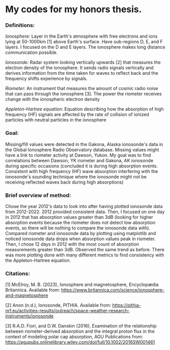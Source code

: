 # My codes for my honors thesis.

### Definitions:

  _Ionosphere:_ Layer in the Earth's atmosphere with free electrons and ions lying at 50-1000km [1] above Earth's surface. Have sub-regions
              D, E, and F layers. I focused on the D and E layers. The ionosphere makes long distance communication possible.
  
  _Ionosonde:_ Radar system looking vertically upwards [2] that measures the electron density of the ionosphere. It sends radio signals 
             vertically and derives information from the time taken for waves to reflect back and the frequency shifts experience 
             by signals.
  
  _Riometer:_ An instrument that measures the amount of cosmic radio noise that can pass through the ionosphere [3]. The power the riometer 
            receives change with the ionospheric electron density
  
  _Appleton-Hartree equation:_ Equation describing how the absorption of high frequency (HF) signals are affected by the rate of
                             collision of ionized particles with neutral particles in the ionosphere

### Goal:

  Missing/fill values were detected in the Gakona, Alaska ionosonde's data in the Global Ionosphere Radio Observatory database. 
      Missing values might have a link to riometer activity at Dawson, Yukon. My goal was to find correlations between Dawson, YK 
      riometer and Gakona, AK ionosonde during specific occasions (concluded it is during high absorption events. Consistent with high 
      frequency (HF) wave absorption interfering with the ionosonde's sounding technique where the ionosonde might not be receiving 
      reflected waves back during high absorptions)

### Brief overview of method:

  Chose the year 2012's data to look into after having plotted ionosonde data from 2012-2022. 2012 provided consistent data. Then, I
  focused on one day in 2012 that has absorption values greater than 3dB (looking for higher absorption events because the riometer
  does not detect low absorption events, so there will be nothing to compare the ionosonde data with). Compared riometer and ionosonde
  data by plotting using matplotlib and noticed ionosonde data drops when absorption values peak in riometer. 
  Then, I chose 12 days in 2012 with the most count of absorption measurements greater than 3dB. Observed the same trend as before.
  There was more plotting done with many different metrics to find consistency with the Appleton-Hartree equation.

### Citations:

  [1] McElroy, M. B. (2023), Ionosphere and magnetosphere, Encyclopædia Britannica.  Available from: 
      https://www.britannica.com/science/ionosphere-and-magnetosphere
      
  [2] Anon (n.d.), Ionosonde, PITHIA. Available from: https://pithia-nrf.eu/activities-results/outreach/space-weather-research-instruments/ionosonde

  [3] R.A.D. Fiori, and D.W. Danskin (2016), Examination of the relationship between riometer-derived absorption and the integral proton 
  flux in the context of modeling polar cap absorption, AGU Publications from: https://agupubs.onlinelibrary.wiley.com/doi/full/10.1002/2016SW001461
